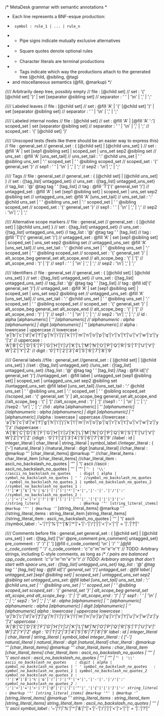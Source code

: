 /* MetaDesk grammar with semantic annotations
 *
 * Each line represents a BNF-esque production:
 *      symbol : rule_1 | ... | rule_n
 * - Pipe signs indicate mutually exclusive alternatives
 * - Square quotes denote optional rules
 * - Character literals are terminal productions
 * - Tags indicate which way the productions attach to the generated tree (@child, @sibling, @tag)
 *   and miscellaneous semantics (@fill, @markup)
 */

//// Arbitrarily deep tree, possibly empty
// file            : [@child set]
// set             : '{' [@child set] '}' | set [separator @sibling set]
// separator       : ' ' | '\n' | ',' | ';'

//// Labeled leaves
// file            : [@child set]
// set             : @fill 'A' | '{' [@child set] '}' | set [separator @sibling set]
// separator       : ' ' | '\n' | ',' | ';'

//// Labeled internal nodes
// file            : [@child set]
// set             : @fill 'A' | [@fill 'A' ':'] scoped_set | set [separator @sibling set]
// separator       : ' ' | '\n' | ',' | ';'
// scoped_set      : '{' [@child set] '}'

//// Unscoped tests (feels like there should be an easier way to express this)
// file            : general_set
// general_set     : { [@child set] | [@child uns_set] }
// set             : @fill 'A' | set [sep1 @sibling set] | scoped_set | uns_set sep2 @sibling set
// uns_set         : @fill 'A' [uns_set_tail]
// uns_set_tail    : ':' @child uns_set | ' ' @sibling uns_set | ':'  scoped_set | ' ' @sibling scoped_set
// scoped_set      : '{' general_set '}'
// sep1            : ' ' | '\n' | ',' | ';'
// sep2            : '\n'| ',' | ';'

//// Tags
// file            : general_set
// general_set     : { [@child set] | [@child uns_set] }
// set             : {[tag_list] untagged_set}
// uns_set         : {[tag_list] untagged_uns_set}
// tag_list        : '@' @tag tag ' ' [tag_list]
// tag             : @fill 'T'['(' general_set ')']
// untagged_set    : @fill 'A' | set [sep1 @sibling set] | scoped_set | uns_set sep2 @sibling set
// untagged_uns_set: @fill 'A' [uns_set_tail]
// uns_set_tail    : ':' @child uns_set | ' ' @sibling uns_set | ':'  scoped_set | ' ' @sibling scoped_set
// scoped_set      : '{' general_set '}'
// sep1            : ' ' | '\n' | ',' | ';'
// sep2            : '\n'| ',' | ';'

//// Alternative scope markers
// file            : general_set
// general_set     : { [@child set] | [@child uns_set] }
// set             : {[tag_list] untagged_set}
// uns_set         : {[tag_list] untagged_uns_set}
// tag_list        : '@' @tag tag ' ' [tag_list]
// tag             : @fill 'T'['(' general_set ')']
// untagged_set    : @fill 'A' | set [sep1 @sibling set] | scoped_set | uns_set sep2 @sibling set
// untagged_uns_set: @fill 'A' [uns_set_tail]
// uns_set_tail    : ':' @child uns_set | ' ' @sibling uns_set | ':'  scoped_set | ' ' @sibling scoped_set
// scoped_set      : '{' general_set '}' | alt_scope_beg general_set alt_scope_end
// alt_scope_beg   : '(' | '['
// alt_scope_end   : ')' | ']'
// sep1            : ' ' | '\n' | ',' | ';'
// sep2            : '\n'| ',' | ';'

//// Identifiers
// file            : general_set
// general_set     : { [@child set] | [@child uns_set] }
// set             : {[tag_list] untagged_set}
// uns_set         : {[tag_list] untagged_uns_set}
// tag_list        : '@' @tag tag ' ' [tag_list]
// tag             : @fill id['(' general_set ')']
// untagged_set    : @fill 'A' | set [sep1 @sibling set] | scoped_set | uns_set sep2 @sibling set
// untagged_uns_set: @fill 'A' [uns_set_tail]
// uns_set_tail    : ':' @child uns_set | ' ' @sibling uns_set | ':'  scoped_set | ' ' @sibling scoped_set
// scoped_set      : '{' general_set '}' | alt_scope_beg general_set alt_scope_end
// alt_scope_beg   : '(' | '['
// alt_scope_end   : ')' | ']'
// sep1            : ' ' | '\n' | ',' | ';'
// sep2            : '\n'| ',' | ';'
// id              : alpha [alphanumeric] | '_' [alphanumeric]
// alphanumeric    : alpha [alphanumeric] | digit [alphanumeric] | '_' [alphanumeric]
// alpha           : lowercase | uppercase
// lowercase       : 'a'|'b'|'c'|'d'|'e'|'f'|'g'|'h'|'i'|'j'|'k'|'l'|'m'|'n'|'o'|'p'|'q'|'r'|'s'|'t'|'u'|'v'|'w'|'z'|'y'|'z'
// uppercase       : 'A'|'B'|'C'|'D'|'E'|'F'|'G'|'H'|'I'|'J'|'K'|'L'|'M'|'N'|'O'|'P'|'Q'|'R'|'S'|'T'|'U'|'V'|'W'|'Z'|'Y'|'Z'
// digit           : '0'|'1'|'2'|'3'|'4'|'5'|'6'|'7'|'8'|'9'

//// General labels
//file            : general_set
//general_set     : { [@child set] | [@child uns_set] }
//set             : {[tag_list] untagged_set}
//uns_set         : {[tag_list] untagged_uns_set}
//tag_list        : '@' @tag tag ' ' [tag_list]
//tag             : @fill id['(' general_set ')']
//untagged_set    : @fill label | untagged_set [sep1 @sibling set] | scoped_set | untagged_uns_set sep2 @sibling set
//untagged_uns_set: @fill label [uns_set_tail]
//uns_set_tail    : ':' @child uns_set | ' ' @sibling uns_set | ':'  scoped_set | ' ' @sibling scoped_set
//scoped_set      : '{' general_set '}' | alt_scope_beg general_set alt_scope_end
//alt_scope_beg   : '(' | '['
//alt_scope_end   : ')' | ']'
//sep1            : ' ' | '\n' | ',' | ';'
//sep2            : '\n'| ',' | ';'
//id              : alpha [alphanumeric] | '_' [alphanumeric]
//alphanumeric    : alpha [alphanumeric] | digit [alphanumeric] | '_' [alphanumeric]
//alpha           : lowercase | uppercase
//lowercase       : 'a'|'b'|'c'|'d'|'e'|'f'|'g'|'h'|'i'|'j'|'k'|'l'|'m'|'n'|'o'|'p'|'q'|'r'|'s'|'t'|'u'|'v'|'w'|'z'|'y'|'z'
//uppercase       : 'A'|'B'|'C'|'D'|'E'|'F'|'G'|'H'|'I'|'J'|'K'|'L'|'M'|'N'|'O'|'P'|'Q'|'R'|'S'|'T'|'U'|'V'|'W'|'Z'|'Y'|'Z'
//digit           : '0'|'1'|'2'|'3'|'4'|'5'|'6'|'7'|'8'|'9'
//label           : id | integer_literal | char_literal | string_literal | symbol_label
//integer_literal : { ['-'] natural_literal }
//natural_literal : digit [natural_literal]
//char_literal                    : @markup '\'' [char_literal_items] @markup '\''
//char_literal_items              : char_literal_item [char_literal_items]
//char_literal_item               : ascii_no_backslash_no_quotes | '"' | '\\' ascii
//ascii                           : ascii_no_backslash_no_quotes | '\'' | '"' | '`' | '\\'
//ascii_no_backslash_no_quotes    : digit | alpha | symbol_no_backslash_no_quotes | ' '
//symbol_no_backslash_no_quotes   : symbol_no_backslash_no_quotes_1 | symbol_no_backslash_no_quotes_2
//symbol_no_backslash_no_quotes_1 : '!'|'#'|'$'|'%'|'&'|'('|')'|'*'|'+'|','|'-'|'.'|'/'|':'
//symbol_no_backslash_no_quotes_2 : ';'|'<'|'='|'>'|'?'|'@'|'['|']'|'^'|'_'|'{'|'|'|'}'|'~'
//string_literal                  : @markup '"' [string_literal_items] @markup '"' | @markup '`' [string_literal_items] @markup '`'
//string_literal_items            : string_literal_item [string_literal_items]
//string_literal_item             : ascii_no_backslash_no_quotes | '\'' | '\\' ascii
//symbol_label                    : '~'|'!'|'%'|'^'|'&'|'*'|'+'|'-'|'/'|'|'|'<'|'>'|'$'|'='|'.'|'?'|'$'

//// Comments before
file            : general_set
general_set     : { [@child set] | [@child uns_set] }
set             : {[tag_list] ['\n' @pre_comment pre_comment] untagged_set}
pre_comment     : '/' '/' [' '] [@fill c_code_content] '\n' | '/' '*' [@fill c_code_content] '*' '/'
c_code_content  : 'c''o''m''m''e''n''t' // TODO: Arbitrary strings, including C-style comments, as long as /* */ pairs are balanced
cpp_code_content: 'c''o''m''m''e''n''t' // TODO: Arbitrary strings that don't start with space
uns_set         : {[tag_list] untagged_uns_set}
tag_list        : '@' @tag tag ' ' [tag_list]
tag             : @fill id['(' general_set ')']
untagged_set    : @fill label | untagged_set [sep1 @sibling set] | scoped_set | untagged_uns_set sep2 @sibling set
untagged_uns_set: @fill label [uns_set_tail]
uns_set_tail    : ':' @child uns_set | ' ' @sibling uns_set | ':'  scoped_set | ' ' @sibling scoped_set
scoped_set      : '{' general_set '}' | alt_scope_beg general_set alt_scope_end
alt_scope_beg   : '(' | '['
alt_scope_end   : ')' | ']'
sep1            : ' ' | '\n' | ',' | ';'
sep2            : '\n'| ',' | ';'
id              : alpha [alphanumeric] | '_' [alphanumeric]
alphanumeric    : alpha [alphanumeric] | digit [alphanumeric] | '_' [alphanumeric]
alpha           : lowercase | uppercase
lowercase       : 'a'|'b'|'c'|'d'|'e'|'f'|'g'|'h'|'i'|'j'|'k'|'l'|'m'|'n'|'o'|'p'|'q'|'r'|'s'|'t'|'u'|'v'|'w'|'z'|'y'|'z'
uppercase       : 'A'|'B'|'C'|'D'|'E'|'F'|'G'|'H'|'I'|'J'|'K'|'L'|'M'|'N'|'O'|'P'|'Q'|'R'|'S'|'T'|'U'|'V'|'W'|'Z'|'Y'|'Z'
digit           : '0'|'1'|'2'|'3'|'4'|'5'|'6'|'7'|'8'|'9'
label           : id | integer_literal | char_literal | string_literal | symbol_label
integer_literal : { ['-'] natural_literal }
natural_literal : digit [natural_literal]
char_literal                    : @markup '\'' [char_literal_items] @markup '\''
char_literal_items              : char_literal_item [char_literal_items]
char_literal_item               : ascii_no_backslash_no_quotes | '"' | '\\' ascii
ascii                           : ascii_no_backslash_no_quotes | '\'' | '"' | '`' | '\\'
ascii_no_backslash_no_quotes    : digit | alpha | symbol_no_backslash_no_quotes | ' '
symbol_no_backslash_no_quotes   : symbol_no_backslash_no_quotes_1 | symbol_no_backslash_no_quotes_2
symbol_no_backslash_no_quotes_1 : '!'|'#'|'$'|'%'|'&'|'('|')'|'*'|'+'|','|'-'|'.'|'/'|':'
symbol_no_backslash_no_quotes_2 : ';'|'<'|'='|'>'|'?'|'@'|'['|']'|'^'|'_'|'{'|'|'|'}'|'~'
string_literal                  : @markup '"' [string_literal_items] @markup '"' | @markup '`' [string_literal_items] @markup '`'
string_literal_items            : string_literal_item [string_literal_items]
string_literal_item             : ascii_no_backslash_no_quotes | '\'' | '\\' ascii
symbol_label                    : '~'|'!'|'%'|'^'|'&'|'*'|'+'|'-'|'/'|'|'|'<'|'>'|'$'|'='|'.'|'?'|'$'
